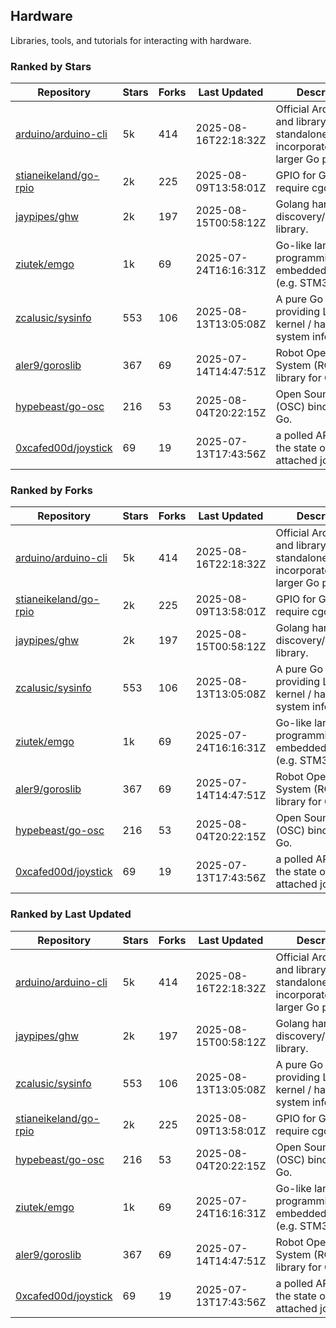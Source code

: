 ## Hardware

Libraries, tools, and tutorials for interacting with hardware.

### Ranked by Stars

| Repository | Stars | Forks | Last Updated | Description | 
|------------|-------|-------|--------------|-------------|
| [arduino/arduino-cli](https://github.com/arduino/arduino-cli) | 5k | 414 | 2025-08-16T22:18:32Z |  Official Arduino CLI and library. Can run standalone, or be incorporated into larger Go projects. |
| [stianeikeland/go-rpio](https://github.com/stianeikeland/go-rpio) | 2k | 225 | 2025-08-09T13:58:01Z |  GPIO for Go, doesn't require cgo. |
| [jaypipes/ghw](https://github.com/jaypipes/ghw) | 2k | 197 | 2025-08-15T00:58:12Z |  Golang hardware discovery/inspection library. |
| [ziutek/emgo](https://github.com/ziutek/emgo) | 1k | 69 | 2025-07-24T16:16:31Z |  Go-like language for programming embedded systems (e.g. STM32 MCU). |
| [zcalusic/sysinfo](https://github.com/zcalusic/sysinfo) | 553 | 106 | 2025-08-13T13:05:08Z |  A pure Go library providing Linux OS / kernel / hardware system information. |
| [aler9/goroslib](https://github.com/aler9/goroslib) | 367 | 69 | 2025-07-14T14:47:51Z |  Robot Operating System (ROS) library for Go. |
| [hypebeast/go-osc](https://github.com/hypebeast/go-osc) | 216 | 53 | 2025-08-04T20:22:15Z |  Open Sound Control (OSC) bindings for Go. |
| [0xcafed00d/joystick](https://github.com/0xcafed00d/joystick) | 69 | 19 | 2025-07-13T17:43:56Z |  a polled API to read the state of an attached joystick. |

### Ranked by Forks

| Repository | Stars | Forks | Last Updated | Description | 
|------------|-------|-------|--------------|-------------|
| [arduino/arduino-cli](https://github.com/arduino/arduino-cli) | 5k | 414 | 2025-08-16T22:18:32Z |  Official Arduino CLI and library. Can run standalone, or be incorporated into larger Go projects. |
| [stianeikeland/go-rpio](https://github.com/stianeikeland/go-rpio) | 2k | 225 | 2025-08-09T13:58:01Z |  GPIO for Go, doesn't require cgo. |
| [jaypipes/ghw](https://github.com/jaypipes/ghw) | 2k | 197 | 2025-08-15T00:58:12Z |  Golang hardware discovery/inspection library. |
| [zcalusic/sysinfo](https://github.com/zcalusic/sysinfo) | 553 | 106 | 2025-08-13T13:05:08Z |  A pure Go library providing Linux OS / kernel / hardware system information. |
| [ziutek/emgo](https://github.com/ziutek/emgo) | 1k | 69 | 2025-07-24T16:16:31Z |  Go-like language for programming embedded systems (e.g. STM32 MCU). |
| [aler9/goroslib](https://github.com/aler9/goroslib) | 367 | 69 | 2025-07-14T14:47:51Z |  Robot Operating System (ROS) library for Go. |
| [hypebeast/go-osc](https://github.com/hypebeast/go-osc) | 216 | 53 | 2025-08-04T20:22:15Z |  Open Sound Control (OSC) bindings for Go. |
| [0xcafed00d/joystick](https://github.com/0xcafed00d/joystick) | 69 | 19 | 2025-07-13T17:43:56Z |  a polled API to read the state of an attached joystick. |

### Ranked by Last Updated

| Repository | Stars | Forks | Last Updated | Description | 
|------------|-------|-------|--------------|-------------|
| [arduino/arduino-cli](https://github.com/arduino/arduino-cli) | 5k | 414 | 2025-08-16T22:18:32Z |  Official Arduino CLI and library. Can run standalone, or be incorporated into larger Go projects. |
| [jaypipes/ghw](https://github.com/jaypipes/ghw) | 2k | 197 | 2025-08-15T00:58:12Z |  Golang hardware discovery/inspection library. |
| [zcalusic/sysinfo](https://github.com/zcalusic/sysinfo) | 553 | 106 | 2025-08-13T13:05:08Z |  A pure Go library providing Linux OS / kernel / hardware system information. |
| [stianeikeland/go-rpio](https://github.com/stianeikeland/go-rpio) | 2k | 225 | 2025-08-09T13:58:01Z |  GPIO for Go, doesn't require cgo. |
| [hypebeast/go-osc](https://github.com/hypebeast/go-osc) | 216 | 53 | 2025-08-04T20:22:15Z |  Open Sound Control (OSC) bindings for Go. |
| [ziutek/emgo](https://github.com/ziutek/emgo) | 1k | 69 | 2025-07-24T16:16:31Z |  Go-like language for programming embedded systems (e.g. STM32 MCU). |
| [aler9/goroslib](https://github.com/aler9/goroslib) | 367 | 69 | 2025-07-14T14:47:51Z |  Robot Operating System (ROS) library for Go. |
| [0xcafed00d/joystick](https://github.com/0xcafed00d/joystick) | 69 | 19 | 2025-07-13T17:43:56Z |  a polled API to read the state of an attached joystick. |

